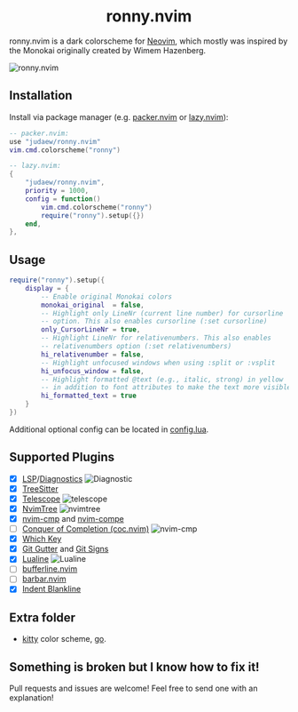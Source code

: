 <div align="center">

# ronny.nvim

</div>

ronny.nvim is a dark colorscheme for [Neovim](https://github.com/neovim/neovim), which mostly was inspired by the Monokai originally created by Wimem Hazenberg.

![ronny.nvim](preview/ronny.png)

## Installation

Install via package manager (e.g. [packer.nvim](https://github.com/wbthomason/packer.nvim) or [lazy.nvim](https://github.com/folke/lazy.nvim)):

```lua
-- packer.nvim:
use "judaew/ronny.nvim"
vim.cmd.colorscheme("ronny")

-- lazy.nvim:
{
    "judaew/ronny.nvim",
    priority = 1000,
    config = function()
        vim.cmd.colorscheme("ronny")
        require("ronny").setup({})
    end,
},
```

## Usage

```lua
require("ronny").setup({
    display = {
        -- Enable original Monokai colors
        monokai_original  = false,
        -- Highlight only LineNr (current line number) for cursorline
        -- option. This also enables cursorline (:set cursorline)
        only_CursorLineNr = true,
        -- Highlight LineNr for relativenumbers. This also enables
        -- relativenumbers option (:set relativenumbers)
        hi_relativenumber = false,
        -- Highlight unfocused windows when using :split or :vsplit
        hi_unfocus_window = false,
        -- Highlight formatted @text (e.g., italic, strong) in yellow
        -- in addition to font attributes to make the text more visible
        hi_formatted_text = true
    }
})
```

Additional optional config can be located in [config.lua](lua/ronny/config.lua).

## Supported Plugins

- [x] [LSP](https://github.com/neovim/nvim-lspconfig)/[Diagnostics](https://neovim.io/doc/user/diagnostic.html)
  ![Diagnostic](preview/diagnostic.png)
- [x] [TreeSitter](https://github.com/nvim-treesitter/nvim-treesitter)
- [x] [Telescope](https://github.com/nvim-telescope/telescope.nvim)
  ![telescope](preview/telescope.png)
- [x] [NvimTree](https://github.com/kyazdani42/nvim-tree.lua)
  ![nvimtree](preview/nvimtree.png)
- [x] [nvim-cmp](https://github.com/hrsh7th/nvim-cmp) and [nvim-compe](https://github.com/hrsh7th/nvim-compe)
- [ ] [Conquer of Completion (coc.nvim)](https://github.com/neoclide/coc.nvim)
  ![nvim-cmp](preview/nvim-cmp.png)
- [x] [Which Key](https://github.com/folke/which-key.nvim)
- [x] [Git Gutter](https://github.com/airblade/vim-gitgutter) and [Git Signs](https://github.com/lewis6991/gitsigns.nvim)
- [x] [Lualine](https://github.com/hoob3rt/lualine.nvim)
  ![Lualine](preview/lualine.png)
- [ ] [bufferline.nvim](https://github.com/akinsho/bufferline.nvim)
- [ ] [barbar.nvim](https://github.com/romgrk/barbar.nvim)
- [x] [Indent Blankline](https://github.com/lukas-reineke/indent-blankline.nvim)

## Extra folder

- [kitty](https://sw.kovidgoyal.net/kitty/) color scheme, [go](extra/kitty/ronny.conf).

## Something is broken but I know how to fix it!

Pull requests and issues are welcome! Feel free to send one with an explanation!
